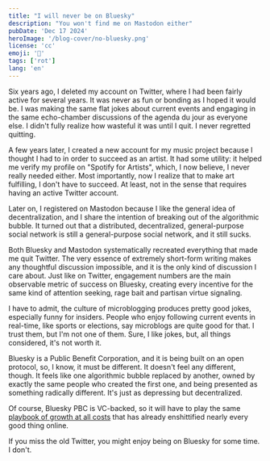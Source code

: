 ```yaml
---
title: "I will never be on Bluesky"
description: "You won't find me on Mastodon either"
pubDate: 'Dec 17 2024'
heroImage: '/blog-cover/no-bluesky.png'
license: 'cc'
emoji: '🦋'
tags: ['rot']
lang: 'en'
---
```


Six years ago, I deleted my account on Twitter, where I had been fairly active for several years. It was never as fun or bonding as I hoped it would be. I was making the same flat jokes about current events and engaging in the same echo-chamber discussions of the agenda du jour as everyone else. I didn't fully realize how wasteful it was until I quit. I never regretted quitting.

A few years later, I created a new account for my music project because I thought I had to in order to succeed as an artist. It had some utility: it helped me verify my profile on "Spotify for Artists", which, I now believe, I never really needed either. Most importantly, now I realize that to make art fulfilling, I don't have to succeed. At least, not in the sense that requires having an active Twitter account.

Later on, I registered on Mastodon because I like the general idea of decentralization, and I share the intention of breaking out of the algorithmic bubble. It turned out that a distributed, decentralized, general-purpose social network is still a general-purpose social network, and it still sucks.

Both Bluesky and Mastodon systematically recreated everything that made me quit Twitter. The very essence of extremely short-form writing makes any thoughtful discussion impossible, and it is the only kind of discussion I care about. Just like on Twitter, engagement numbers are the main observable metric of success on Bluesky, creating every incentive for the same kind of attention seeking, rage bait and partisan virtue signaling.

I have to admit, the culture of microblogging produces pretty good jokes, especially funny for insiders. People who enjoy following current events in real-time, like sports or elections, say microblogs are quite good for that. I trust them, but I'm not one of them. Sure, I like jokes, but, all things considered, it's not worth it.

Bluesky is a Public Benefit Corporation, and it is being built on an open protocol, so, I know, it must be different. It doesn't feel any different, though. It feels like one algorithmic bubble replaced by another, owned by exactly the same people who created the first one, and being presented as something radically different. It's just as depressing but decentralized.

Of course, Bluesky PBC is VC-backed, so it will have to play the same [playbook of growth at all costs](/blog/zero-one-shit) that has already enshittified nearly every good thing online.

If you miss the old Twitter, you might enjoy being on Bluesky for some time. I don't.
